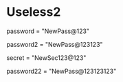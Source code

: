 # Useless2


password = "NewPass@123"


password2 = "NewPass@123123"

secret = "NewSec123@123"

password22 = "NewPass@123123123"

